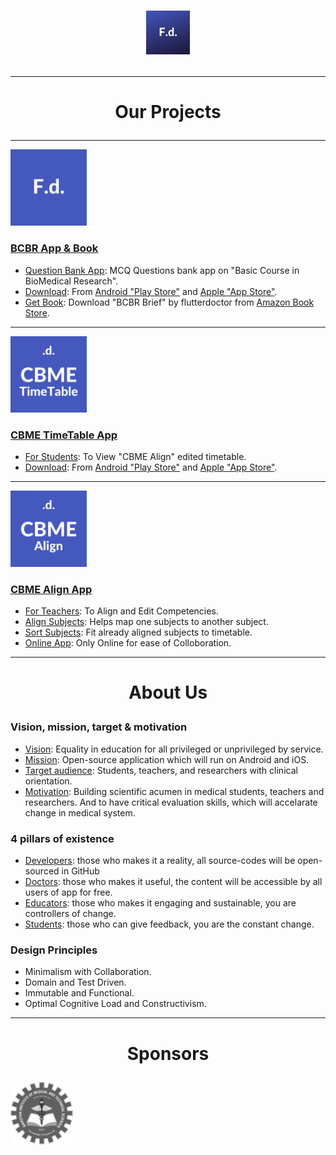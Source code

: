 # <p align="center"><img alt="FlutterDoctor.com" src="logos/FdCBlue.png" width="70"></p>
---
# <p align="center">Our Projects
---
[<img alt="FlutterDoctor.com" src="logos/FlutterDoctor.svg" width="122">]()
### [BCBR App & Book]()
- [Question Bank App](): MCQ Questions bank app on "Basic Course in BioMedical Research".
- [Download](): From [Android "Play Store"]() and [Apple "App Store"](). 
- [Get Book](): Download "BCBR Brief" by flutterdoctor from [Amazon Book Store](). 
---
[<img alt="FlutterDoctor.com" src="logos/CBMETimeTable.svg" width="122">]()
### [CBME TimeTable App]()
- [For Students](): To View "CBME Align" edited timetable.
- [Download](): From [Android "Play Store"]() and [Apple "App Store"]().  
---
[<img alt="FlutterDoctor.com" src="logos/CBMEAlign.svg" width="122">]()
### [CBME Align App]()
- [For Teachers](): To Align and Edit Competencies. 
- [Align Subjects](): Helps map one subjects to another subject.
- [Sort Subjects](): Fit already aligned subjects to timetable.
- [Online App](): Only Online for ease of Colloboration.
 
---
# <p align="center">About Us
### Vision, mission, target & motivation 
* [Vision](): Equality in education for all privileged or unprivileged by service.
* [Mission](): Open-source application which will run on Android and iOS. 
* [Target audience](): Students, teachers, and researchers with clinical orientation. 
* [Motivation](): Building scientific acumen in medical students, teachers and researchers. And to have critical evaluation skills, which will accelarate change in medical system. 

### 4 pillars of existence
* [Developers](): those who makes it a reality, all source-codes will be open-sourced in GitHub  
* [Doctors](): those who makes it useful, the content will be accessible by all users of app for free. 
* [Educators](): those who makes it engaging and sustainable, you are controllers of change.
* [Students](): those who can give feedback, you are the constant change. 

### Design Principles 
* Minimalism with Collaboration. 
* Domain and Test Driven.
* Immutable and Functional.
* Optimal Cognitive Load and Constructivism.

---
# <p align="center">Sponsors
<img alt="flutter doctor logo" src="logos/SponSIMATS.png" width="100">
